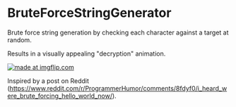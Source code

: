 # BruteForceStringGenerator
Brute force string generation by checking each character against a target at random. 

Results in a visually appealing "decryption" animation.

<a href="https://imgflip.com/gif/2999x4"><img src="https://i.imgflip.com/2999x4.gif" title="made at imgflip.com"/></a>

Inspired by a post on Reddit (https://www.reddit.com/r/ProgrammerHumor/comments/8fdyf0/i_heard_were_brute_forcing_hello_world_now/).
